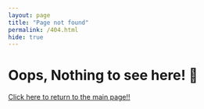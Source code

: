```yaml
---
layout: page
title: "Page not found"
permalink: /404.html
hide: true
---
```

<div id="error404">
    <h1>Oops, Nothing to see here! 🙉</h1>
    <a href="{{ site.url }}" class="return-btn">
        <p>Click here to return to the main page!!</p>
    </a>
</div>